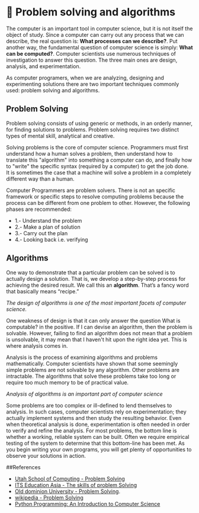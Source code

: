 # :thought_balloon: Problem solving and algorithms

The computer is an important tool in computer science, but it is not itself the object of study. Since a computer can carry out any process that we can describe, the real question is: **What processes can we describe?**. Put another way, the fundamental question of computer science is simply: **What can be computed?**. Computer scientists use numerous techniques of investigation to answer this question. The three main ones are design, analysis, and experimentation.

As computer programers, when we are analyzing, designing and experimenting solutions there are two important techniques commonly used: problem solving and algorithms.

## Problem Solving

Problem solving consists of using generic or methods, in an orderly manner, for finding solutions to problems. Problem solving requires two distinct types of mental skill, analytical and creative.

Solving problems is the core of computer science. Programmers must first understand how a human solves a problem, then understand how to translate this "algorithm" into something a computer can do, and finally how to "write" the specific syntax (required by a computer) to get the job done. It is sometimes the case that a machine will solve a problem in a completely different way than a human.

Computer Programmers are problem solvers. There is not an specific framework or specific steps to resolve computing problems because the process can be different from one problem to other. However, the following phases are recommended:

* 1.- Understand the problem
* 2.- Make a plan of solution
* 3.- Carry out the plan
* 4.- Looking back i.e. verifying

## Algorithms

One way to demonstrate that a particular problem can be solved is to actually design a solution. That is, we develop a step-by-step process for achieving the desired result. We call this an **algorithm**. That’s a fancy word that basically means “recipe.”

_The design of algorithms is one of the most important facets of computer science._

One weakness of design is that it can only answer the question What is computable? in the positive. If I can devise an algorithm, then the problem is solvable. However, failing to find an algorithm does not mean that a problem is unsolvable, it may mean that I haven't hit upon the right idea yet. This is where analysis comes in.

Analysis is the process of examining algorithms and problems mathematically. Computer scientists have shown that some seemingly simple problems are not solvable by any algorithm. Other problems are intractable. The algorithms that solve these problems take too long or require too much memory to be of practical value.

_Analysis of algorithms is an important part of computer science_

Some problems are too complex or ill-defined to lend themselves to analysis. In such cases, computer scientists rely on experimentation; they actually implement systems and then study the resulting behavior. Even when theoretical analysis is done, experimentation is often needed in order to verify and refine the analysis. For most problems, the bottom line is whether a working, reliable system can be built. Often we require empirical testing of the system to determine that this bottom-line has been met. As you begin writing your own programs, you will get plenty of opportunities to observe your solutions in action.

##References

* [Utah School of Computing - Problem Solving ](http://www.cs.utah.edu/~germain/PPS/Topics/problem_solving.html)
* [ITS Education Asia - The skills of problem Solving](http://www.itseducation.asia/the-skills-of-problem-solving.htm)
* [Old dominion University - Problem Solving](http://www.cs.odu.edu/~cs381/cs381content/problem_solving/problem_solving.html).
* [wikipedia - Problem Solving](https://en.wikipedia.org/wiki/Problem_solving)
* [Python Programming: An Introduction to Computer Science](https://www.amazon.com/Python-Programming-Introduction-Computer-Science/dp/1590282418/ref=sr_1_fkmr0_2?ie=UTF8&qid=1489519089&sr=8-2-fkmr0&keywords=an+introduction+to+computer+science+phyton)
